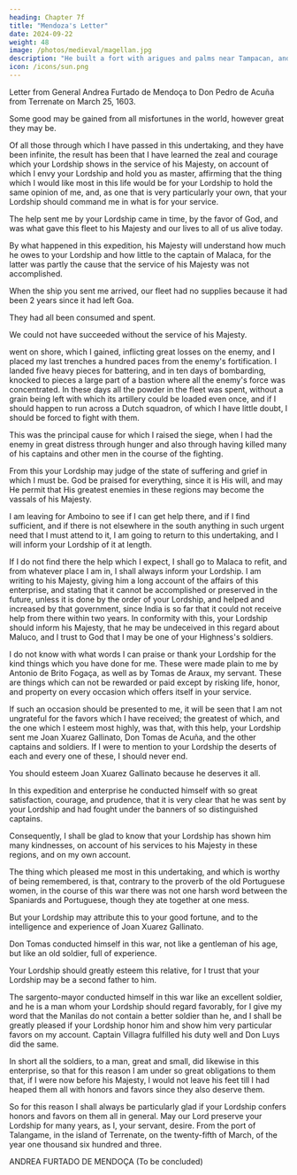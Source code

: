 ```yaml
---
heading: Chapter 7f
title: "Mendoza's Letter"
date: 2024-09-22
weight: 48
image: /photos/medieval/magellan.jpg
description: "He built a fort with arigues and palms near Tampacan, and founded a Spanish settlement which he named Murcia"
icon: /icons/sun.png
---
```




Letter from General Andrea Furtado de Mendoça to Don Pedro de Acuña from Terrenate on March 25, 1603.


Some good may be gained from all misfortunes in the world, however great they may be.

Of all those through which I have passed in this undertaking, and they have been infinite, the result has been that I have learned the zeal and courage which your Lordship shows in the service of his Majesty, on account of which I envy your Lordship and hold you as master, affirming that the thing which I would like most in this life would be for your Lordship to hold the same opinion of me, and, as one that is very particularly your own, that your Lordship should command me in what is for your service.

The help sent me by your Lordship came in time, by the favor of God, and was what gave this fleet to his Majesty and our lives to all of us alive today.

By what happened in this expedition, his Majesty will understand how much he owes to your Lordship and how little to the captain of Malaca, for the latter was partly the cause that the service of his Majesty was not accomplished. 

When the ship you sent me arrived, our fleet had no supplies because it had been 2 years since it had left Goa.

They had all been consumed and spent.

We could not have succeeded without the service of his Majesty.

 went on shore, which I gained, inflicting great losses on the enemy, and I placed my last trenches a hundred paces from the enemy's fortification. I landed five heavy pieces for battering, and in ten days of bombarding, knocked to pieces a large part of a bastion where all the enemy's force was concentrated. In these days all the powder in the fleet was spent, without a grain being left with which its artillery could be loaded even once, and if I should happen to run across a Dutch squadron, of which I have little doubt, I should be forced to fight with them.

 This was the principal cause for which I raised the siege, when I had the enemy in great distress through hunger and also through having killed many of his captains and other men in the course of the fighting. 

From this your Lordship may judge of the state of suffering and grief in which I must be. God be praised for everything, since it is His will, and may He permit that His greatest enemies in these regions may become the vassals of his Majesty.

I am leaving for Amboino to see if I can get help there, and if I find sufficient, and if there is not elsewhere in the south anything in such urgent need that I must attend to it, I am going to return to this undertaking, and I will inform your Lordship of it at length.

If I do not find there the help which I expect, I shall go to Malaca to refit, and from whatever place I am in, I shall always inform your Lordship. I am writing to his Majesty, giving him a long account of the affairs of this enterprise, and stating that it cannot be accomplished or preserved in the future, unless it is done by the order of your Lordship, and helped and increased by that government, since India is so far that it could not receive help from there within two years. In conformity with this, your Lordship should inform his Majesty, that he may be undeceived in this regard about Maluco, and I trust to God that I may be one of your Highness's soldiers.

I do not know with what words I can praise or thank your Lordship for the kind things which you have done for me. These were made plain to me by Antonio de Brito Fogaça, as well as by Tomas de Araux, my servant. These are things which can not be rewarded or paid except by risking life, honor, and property on every occasion which offers itself in your service. 

If such an occasion should be presented to me, it will be seen that I am not ungrateful for the favors which I have received; the greatest of which, and the one which I esteem most highly, was that, with this help, your Lordship sent me Joan Xuarez Gallinato, Don Tomas de Acuña, and the other captains and soldiers. If I were to mention to your Lordship the deserts of each and every one of these, I should never end.

You should esteem Joan Xuarez Gallinato because he deserves it all.

In this expedition and enterprise he conducted himself with so great satisfaction, courage, and prudence, that it is very clear that he was sent by your Lordship and had fought under the banners of so distinguished captains.

Consequently, I shall be glad to know that your Lordship has shown him many kindnesses, on account of his services to his Majesty in these regions, and on my own account. 

The thing which pleased me most in this undertaking, and which is worthy of being remembered, is that, contrary to the proverb of the old Portuguese women, in the course of this war there was not one harsh word between the Spaniards and Portuguese, though they ate together at one mess.

But your Lordship may attribute this to your good fortune, and to the intelligence and experience of Joan Xuarez Gallinato.

Don Tomas conducted himself in this war, not like a gentleman of his age, but like an old soldier, full of experience.

Your Lordship should greatly esteem this relative, for I trust that your Lordship may be a second father to him.


The sargento-mayor conducted himself in this war like an excellent soldier, and he is a man whom your Lordship should regard favorably, for I give my word that the Manilas do not contain a better soldier than he, and I shall be greatly pleased if your Lordship honor him and show him very particular favors on my account. Captain Villagra fulfilled his duty well and Don Luys did the same.

In short all the soldiers, to a man, great and small, did likewise in this enterprise, so that for this reason I am under so great obligations to them that, if I were now before his Majesty, I would not leave his feet till I had heaped them all with honors and favors since they also deserve them.

So for this reason I shall always be particularly glad if your Lordship confers honors and favors on them all in general. May our Lord preserve your Lordship for many years, as I, your servant, desire. From the port of Talangame, in the island of Terrenate, on the twenty-fifth of March, of the year one thousand six hundred and three.


ANDREA FURTADO DE MENDOÇA
(To be concluded)




<!-- BIBLIOGRAPHICAL DATA
Sucesos de las Islas Filipinas, by Dr. Antonio de Morga.—The translation is made from the Harvard original. In conjunction with it have been used the following editions: The Zaragoza reprint (Madrid, 1887) a unique copy (No. 2658, Catálogo de la librería de P. Vindel) owned by Edward E. Ayer, of Chicago; the Rizal reprint (Paris, 1890); and Lord Stanley's translation (London, Hakluyt Society edition, 1868). -->

